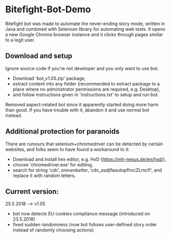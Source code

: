# Bitefight-Bot-Demo
Bitefight bot was made to automate the never-ending story mode, written in Java and combined with Selenium library for automating web tests.
It opens a new Google Chrome browser instance and it clicks through pages similar to a legit user.

## Download and setup
Ignore source code if you're not developer and you only want to use bot.
- Download 'bot_v1.05.zip' package, 
- extract content into any folder (recommended to extract package to a place where no administrator permissions are required, e.g. Desktop), 
- and follow instructions given in 'instructions.txt' to setup and run bot.

Removed aspect-related bot since it apparently started doing more harm than good. If you have trouble with it, abandon it and use normal bot instead.

## Additional protection for paranoids
There are rumours that selenium+chromedriver can be detected by certain websites, and folks seem to have found a workaround to it:
- Download and install hex editor, e.g. HxD (https://mh-nexus.de/en/hxd/),
- choose 'chromedriver.exe' for editing,
- search for string '$cdc', or even better, '$cdc_asdjflasutopfhvcZLmcfl', and replace it with random letters.

## Current version:
25.5.2018 --> v1.05
* bot now detects EU cookies compliance message (introduced on 23.5.2018)
* fixed sudden randomness (now bot follows user-defined story order instead of randomly choosing actions)
